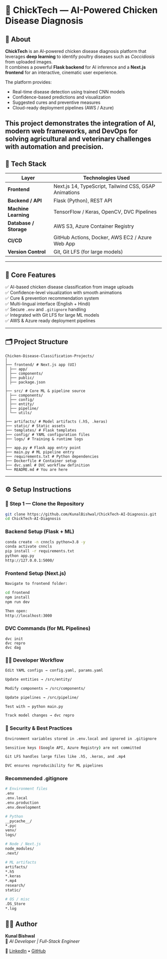 # 🐔 ChickTech — AI-Powered Chicken Disease Diagnosis

## 🐣 About

**ChickTech** is an AI-powered chicken disease diagnosis platform that leverages **deep learning** to identify poultry diseases such as *Coccidiosis* from uploaded images.  
It combines a powerful **Flask backend** for AI inference and a **Next.js frontend** for an interactive, cinematic user experience.

The platform provides:
- Real-time disease detection using trained CNN models  
- Confidence-based predictions and visualization  
- Suggested cures and preventive measures  
- Cloud-ready deployment pipelines (AWS / Azure)  

This project demonstrates the integration of **AI, modern web frameworks, and DevOps** for solving agricultural and veterinary challenges with automation and precision.
---

## 🚀 Tech Stack

| Layer | Technologies Used |
|-------|--------------------|
| **Frontend** | Next.js 14, TypeScript, Tailwind CSS, GSAP Animations |
| **Backend / API** | Flask (Python), REST API |
| **Machine Learning** | TensorFlow / Keras, OpenCV, DVC Pipelines |
| **Database / Storage** | AWS S3, Azure Container Registry |
| **CI/CD** | GitHub Actions, Docker, AWS EC2 / Azure Web App |
| **Version Control** | Git, Git LFS (for large models) |

---

## 🧠 Core Features

✅ AI-based chicken disease classification from image uploads  
✅ Confidence-level visualization with smooth animations  
✅ Cure & prevention recommendation system  
✅ Multi-lingual interface (English + Hindi)  
✅ Secure `.env` and `.gitignore` handling  
✅ Integrated with Git LFS for large ML models  
✅ AWS & Azure ready deployment pipelines  

---

## 🗂️ Project Structure
```
Chicken-Disease-Classification-Projects/
│
├── frontend/ # Next.js app (UI)
│ ├── app/
│ ├── components/
│ ├── public/
│ ├── package.json
│
├── src/ # Core ML & pipeline source
│ ├── components/
│ ├── config/
│ ├── entity/
│ ├── pipeline/
│ └── utils/
│
├── artifacts/ # Model artifacts (.h5, .keras)
├── static/ # Static assets
├── templates/ # Flask templates
├── config/ # YAML configuration files
├── logs/ # Training & runtime logs
│
├── app.py # Flask app entry point
├── main.py # ML pipeline entry
├── requirements.txt # Python dependencies
├── Dockerfile # Container setup
├── dvc.yaml # DVC workflow definition
└── README.md # You are here
```


---

## ⚙️ Setup Instructions

### 🧩 Step 1 — Clone the Repository
```bash
git clone https://github.com/KunalBishwal/ChickTech-AI-Diagnosis.git
cd ChickTech-AI-Diagnosis
```
### Backend Setup (Flask + ML)
```bash
conda create -n cnncls python=3.8 -y
conda activate cnncls
pip install -r requirements.txt
python app.py
http://127.0.0.1:5000/
```

### Frontend Setup (Next.js)
```bash
Navigate to frontend folder:

cd frontend
npm install
npm run dev

Then open:
http://localhost:3000
```
### DVC Commands (for ML Pipelines)
```
dvc init
dvc repro
dvc dag
```

### 🧑‍💻 Developer Workflow
```bash
Edit YAML configs → config.yaml, params.yaml

Update entities → /src/entity/

Modify components → /src/components/

Update pipelines → /src/pipeline/

Test with → python main.py

Track model changes → dvc repro
```

### 🔐 Security & Best Practices
```bash
Environment variables stored in .env.local and ignored in .gitignore

Sensitive keys (Google API, Azure Registry) are not committed

Git LFS handles large files like .h5, .keras, and .mp4

DVC ensures reproducibility for ML pipelines
```

### Recommended .gitignore
```bash
# Environment files
.env
.env.local
.env.production
.env.development

# Python
__pycache__/
*.pyc
venv/
logs/

# Node / Next.js
node_modules/
.next/

# ML artifacts
artifacts/
*.h5
*.keras
*.mp4
research/
static/

# OS / misc
.DS_Store
*.log
```
## 🧑‍🏫 Author

**Kunal Bishwal**  
📍 *AI Developer | Full-Stack Engineer*  

💼 [LinkedIn](https://www.linkedin.com/in/kunalbishwal) • [GitHub](https://github.com/KunalBishwal)
